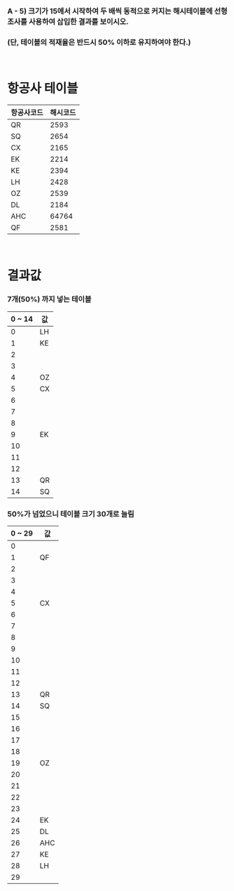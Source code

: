 ### A - 5) 크기가 15에서 시작하여 두 배씩 동적으로 커지는 해시테이블에 선형조사를 사용하여 삽입한 결과를 보이시오.<br>
### (단, 테이블의 적재율은 반드시 50% 이하로 유지하여야 한다.)

<br>

# 항공사 테이블

| 항공사코드 | 해시코드 |
|---------|----------|
| QR | 2593 |
| SQ | 2654 |
| CX | 2165 |
| EK | 2214 |
| KE | 2394 |
| LH | 2428 |
| OZ | 2539 |
| DL | 2184 |
| AHC | 64764 |
| QF | 2581 | 
 
 <br>

# 결과값
  
  
### 7개(50%) 까지 넣는 테이블


| 0 ~ 14 | 값 |
|---------|----------|
| 0 | LH |
| 1 | KE |
| 2 | |
| 3 |  |
| 4 | OZ |
| 5 | CX |
| 6 |  |
| 7 |  |
| 8 |  |
| 9 | EK | 
| 10 | |
| 11 | |
| 12 |  |
| 13 | QR |
| 14 | SQ |


### 50%가 넘었으니 테이블 크기 30개로 늘림

| 0 ~ 29 | 값 |
|---------|----------|
| 0 | |
| 1 | QF |
| 2 |  |
| 3 |  |
| 4 | |
| 5 | CX |
| 6 |  |
| 7 |  |
| 8 |  |
| 9 | | 
| 10 | |
| 11 | |
| 12 |  |
| 13 | QR |
| 14 | SQ |
| 15 | |
| 16 | |
| 17 | |
| 18 | |
| 19 | OZ |
| 20 | |
| 21 | |
| 22 | |
| 23 | |
| 24 | EK |
| 25 | DL |
| 26 | AHC |
| 27 | KE |
| 28 | LH |
| 29 | |